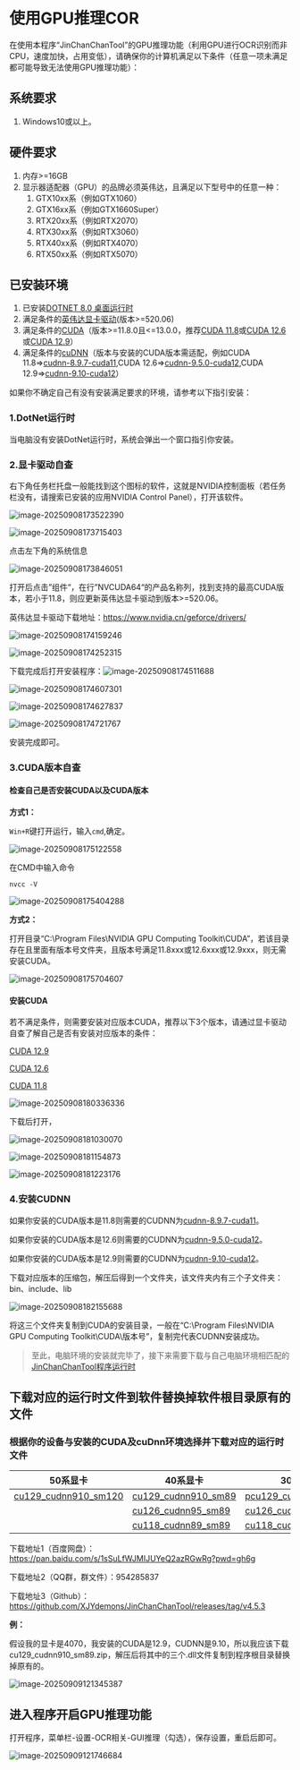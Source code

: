 # 使用GPU推理COR

在使用本程序“JinChanChanTool”的GPU推理功能（利用GPU进行OCR识别而非CPU，速度加快，占用变低），请确保你的计算机满足以下条件（任意一项未满足都可能导致无法使用GPU推理功能）：

## 系统要求

1. Windows10或以上。

## 硬件要求

1. 内存>=16GB
2. 显示器适配器（GPU）的品牌必须英伟达，且满足以下型号中的任意一种：
   1. GTX10xx系（例如GTX1060）
   2. GTX16xx系（例如GTX1660Super）
   3. RTX20xx系（例如RTX2070）
   4. RTX30xx系（例如RTX3060）
   5. RTX40xx系（例如RTX4070）
   6. RTX50xx系（例如RTX5070）

## 已安装环境

1. 已安装[DOTNET 8.0 桌面运行时](https://dotnet.microsoft.com/zh-cn/download/dotnet/thank-you/runtime-desktop-8.0.19-windows-x64-installer)
2. 满足条件的[英伟达显卡驱动](https://www.nvidia.cn/geforce/drivers/)(版本>=520.06)
3. 满足条件的[CUDA](https://developer.nvidia.com/cuda-toolkit-archive)（版本>=11.8.0且<=13.0.0，推荐[CUDA 11.8](https://developer.nvidia.com/cuda-11-8-0-download-archive)或[CUDA 12.6](https://developer.nvidia.com/cuda-12-6-0-download-archive)或[CUDA 12.9](https://developer.nvidia.com/cuda-12-9-0-download-archive)）
4. 满足条件的[cuDNN](https://developer.download.nvidia.com/compute/cudnn/redist/cudnn/windows-x86_64/)（版本与安装的CUDA版本需适配，例如CUDA 11.8=>[cudnn-8.9.7-cuda11](https://developer.nvidia.com/downloads/compute/cudnn/secure/8.9.7/local_installers/11.x/cudnn-windows-x86_64-8.9.7.29_cuda11-archive.zip/),CUDA 12.6=>[cudnn-9.5.0-cuda12](https://developer.download.nvidia.com/compute/cudnn/redist/cudnn/windows-x86_64/cudnn-windows-x86_64-9.5.0.50_cuda12-archive.zip),CUDA 12.9=>[cudnn-9.10-cuda12](https://developer.download.nvidia.com/compute/cudnn/redist/cudnn/windows-x86_64/cudnn-windows-x86_64-9.10.0.56_cuda12-archive.zip)）

如果你不确定自己有没有安装满足要求的环境，请参考以下指引安装：

### 1.DotNet运行时

当电脑没有安装DotNet运行时，系统会弹出一个窗口指引你安装。

### 2.显卡驱动自查

右下角任务栏托盘一般能找到这个图标的软件，这就是NVIDIA控制面板（若任务栏没有，请搜索已安装的应用NVIDIA Control Panel），打开该软件。

![image-20250908173522390](./DemoImage/usegpu6.png)


![image-20250908173715403](./DemoImage/usegpu1.png)

点击左下角的系统信息

![image-20250908173846051](./DemoImage/usegpu2.png)

打开后点击”组件“，在行”NVCUDA64“的产品名称列，找到支持的最高CUDA版本，若小于11.8，则应更新英伟达显卡驱动到版本>=520.06。

英伟达显卡驱动下载地址：https://www.nvidia.cn/geforce/drivers/

![image-20250908174159246](./DemoImage/usegpu3.png)

![image-20250908174252315](./DemoImage/usegpu4.png)

下载完成后打开安装程序：![image-20250908174511688](./DemoImage/usegpu5.png)

![image-20250908174607301](./DemoImage/usegpu7.png)

![image-20250908174627837](./DemoImage/usegpu8.png)

![image-20250908174721767](./DemoImage/usegpu9.png)

安装完成即可。

### 3.CUDA版本自查

#### 检查自己是否安装CUDA以及CUDA版本

**方式1：**

`Win+R`键打开运行，输入`cmd`,确定。

![image-20250908175122558](./DemoImage/usegpu10.png)

在CMD中输入命令

```
nvcc -V
```

![image-20250908175404288](./DemoImage/usegpu11.png)

**方式2：**

打开目录“C:\Program Files\NVIDIA GPU Computing Toolkit\CUDA”，若该目录存在且里面有版本号文件夹，且版本号满足11.8xxx或12.6xxx或12.9xxx，则无需安装CUDA。

![image-20250908175704607](./DemoImage/usegpu12.png)

#### 安装CUDA

若不满足条件，则需要安装对应版本CUDA，推荐以下3个版本，请通过显卡驱动自查了解自己是否有安装对应版本的条件：

[CUDA 12.9](https://developer.nvidia.com/cuda-12-9-0-download-archive)

[CUDA 12.6](https://developer.nvidia.com/cuda-12-6-0-download-archive)

[CUDA 11.8](https://developer.nvidia.com/cuda-11-8-0-download-archive)

![image-20250908180336336](./DemoImage/usegpu13.png)

下载后打开，

![image-20250908181030070](./DemoImage/usegpu14.png)

![image-20250908181154873](./DemoImage/usegpu15.png)

![image-20250908181223176](./DemoImage/usegpu16.png)

### 4.安装CUDNN

如果你安装的CUDA版本是11.8则需要的CUDNN为[cudnn-8.9.7-cuda11](https://developer.nvidia.com/downloads/compute/cudnn/secure/8.9.7/local_installers/11.x/cudnn-windows-x86_64-8.9.7.29_cuda11-archive.zip/)。

如果你安装的CUDA版本是12.6则需要的CUDNN为[cudnn-9.5.0-cuda12](https://developer.download.nvidia.com/compute/cudnn/redist/cudnn/windows-x86_64/cudnn-windows-x86_64-9.5.0.50_cuda12-archive.zip)。

如果你安装的CUDA版本是12.9则需要的CUDNN为[cudnn-9.10-cuda12](https://developer.download.nvidia.com/compute/cudnn/redist/cudnn/windows-x86_64/cudnn-windows-x86_64-9.10.0.56_cuda12-archive.zip)。

下载对应版本的压缩包，解压后得到一个文件夹，该文件夹内有三个子文件夹：bin、include、lib

![image-20250908182155688](./DemoImage/usegpu17.png)

将这三个文件夹复制到CUDA的安装目录，一般在“C:\Program Files\NVIDIA GPU Computing Toolkit\CUDA\版本号”，复制完代表CUDNN安装成功。



> 至此，电脑环境的安装就完毕了，接下来需要下载与自己电脑环境相匹配的[JinChanChanTool程序运行时](https://pan.baidu.com/s/1sSuLfWJMIJUYeQ2azRGwRg?pwd=gh6g)

## 下载对应的运行时文件到软件替换掉软件根目录原有的文件

### 根据你的设备与安装的CUDA及cuDnn环境选择并下载对应的运行时文件

| 50系显卡                                                     | 40系显卡                                                     | 30系显卡                                                     | 16xx及20系显卡                                               | 10系显卡                                                     |
| ------------------------------------------------------------ | ------------------------------------------------------------ | ------------------------------------------------------------ | ------------------------------------------------------------ | ------------------------------------------------------------ |
| [cu129_cudnn910_sm120](https://github.com/XJYdemons/JinChanChanTool/releases/download/v4.5.3/cu129_cudnn910_sm120.zip) | [cu129_cudnn910_sm89](https://github.com/XJYdemons/JinChanChanTool/releases/download/v4.5.3/cu129_cudnn910_sm89.zip) | [pcu129_cudnn910_sm86](https://github.com/XJYdemons/JinChanChanTool/releases/download/v4.5.3/pcu129_cudnn910_sm86.zip) | [pcu129_cudnn910_sm75](https://github.com/XJYdemons/JinChanChanTool/releases/download/v4.5.3/pcu129_cudnn910_sm75.zip) | [cu129_cudnn910_sm61](https://github.com/XJYdemons/JinChanChanTool/releases/download/v4.5.3/cu129_cudnn910_sm61.zip) |
|                                                              | [cu126_cudnn95_sm89](https://github.com/XJYdemons/JinChanChanTool/releases/download/v4.5.3/cu126_cudnn95_sm89.zip) | [cu126_cudnn95_sm86](https://github.com/XJYdemons/JinChanChanTool/releases/download/v4.5.3/cu126_cudnn95_sm86.zip) | [cu126_cudnn95_sm75](https://github.com/XJYdemons/JinChanChanTool/releases/download/v4.5.3/cu126_cudnn95_sm75.zip) | [cu126_cudnn95_sm61](https://github.com/XJYdemons/JinChanChanTool/releases/download/v4.5.3/cu126_cudnn95_sm61.zip) |
|                                                              | [cu118_cudnn89_sm89](https://github.com/XJYdemons/JinChanChanTool/releases/download/v4.5.3/cu118_cudnn89_sm89.zip) | [cu118_cudnn89_sm86](https://github.com/XJYdemons/JinChanChanTool/releases/download/v4.5.3/cu118_cudnn89_sm86.zip) | [cu118_cudnn89_sm75](https://github.com/XJYdemons/JinChanChanTool/releases/download/v4.5.3/cu118_cudnn89_sm75.zip) | [cu118_cudnn89_sm61](https://github.com/XJYdemons/JinChanChanTool/releases/download/v4.5.3/cu118_cudnn89_sm61.zip) |

下载地址1（百度网盘）：https://pan.baidu.com/s/1sSuLfWJMIJUYeQ2azRGwRg?pwd=gh6g

下载地址2（QQ群，群文件）：954285837

下载地址3（Github）：https://github.com/XJYdemons/JinChanChanTool/releases/tag/v4.5.3

**例：**

假设我的显卡是4070，我安装的CUDA是12.9，CUDNN是9.10，所以我应该下载cu129_cudnn910_sm89.zip，解压后将其中的三个.dll文件复制到程序根目录替换掉原有的。

![image-20250909121345387](./DemoImage/usegpu18.png)

## 进入程序开启GPU推理功能

打开程序，菜单栏-设置-OCR相关-GUI推理（勾选），保存设置，重启后即可。

![image-20250909121746684](./DemoImage/usegpu19.png)